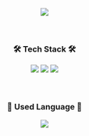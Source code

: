 <!--title-->
<div align="center">
  <img src="https://github.com/user-attachments/assets/c58724af-5506-4361-b47d-90ee9db86344" />
</div>

<br>
<br>

<!--뱃지-->
<div align="center">
  <h3>🛠 Tech Stack 🛠</h3>
  <img src="https://img.shields.io/badge/unity-black?style=for-the-badge&logo=unity">
  <img src="https://img.shields.io/badge/meta-%230467DF?style=for-the-badge&logo=meta">
  <img src="https://img.shields.io/badge/C%2B%2B-%2300599C?style=for-the-badge&logo=C%2B%2B">
</div>

<br>
<br>

<div align="center">
  <h3>💬 Used Language 💬</h3>
  <img src="https://github-readme-stats.vercel.app/api/top-langs/?username=JeongEon8&layout=compact">
</div>

<br>
<br>

<div align="center">
  <h3></h3>
  
</div>
